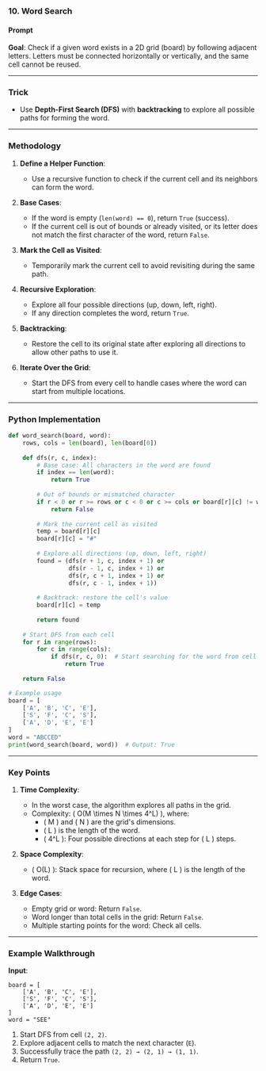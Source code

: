 ### **10. Word Search**  

#### **Prompt**  
**Goal**: Check if a given word exists in a 2D grid (board) by following adjacent letters. Letters must be connected horizontally or vertically, and the same cell cannot be reused.  

---

### **Trick**  
- Use **Depth-First Search (DFS)** with **backtracking** to explore all possible paths for forming the word.  

---

### **Methodology**  

1. **Define a Helper Function**:  
   - Use a recursive function to check if the current cell and its neighbors can form the word.  

2. **Base Cases**:  
   - If the word is empty (`len(word) == 0`), return `True` (success).  
   - If the current cell is out of bounds or already visited, or its letter does not match the first character of the word, return `False`.  

3. **Mark the Cell as Visited**:  
   - Temporarily mark the current cell to avoid revisiting during the same path.  

4. **Recursive Exploration**:  
   - Explore all four possible directions (up, down, left, right).  
   - If any direction completes the word, return `True`.  

5. **Backtracking**:  
   - Restore the cell to its original state after exploring all directions to allow other paths to use it.  

6. **Iterate Over the Grid**:  
   - Start the DFS from every cell to handle cases where the word can start from multiple locations.  

---

### **Python Implementation**  
```python
def word_search(board, word):
    rows, cols = len(board), len(board[0])
    
    def dfs(r, c, index):
        # Base case: All characters in the word are found
        if index == len(word):
            return True
        
        # Out of bounds or mismatched character
        if r < 0 or r >= rows or c < 0 or c >= cols or board[r][c] != word[index]:
            return False
        
        # Mark the current cell as visited
        temp = board[r][c]
        board[r][c] = "#"
        
        # Explore all directions (up, down, left, right)
        found = (dfs(r + 1, c, index + 1) or
                 dfs(r - 1, c, index + 1) or
                 dfs(r, c + 1, index + 1) or
                 dfs(r, c - 1, index + 1))
        
        # Backtrack: restore the cell's value
        board[r][c] = temp
        
        return found
    
    # Start DFS from each cell
    for r in range(rows):
        for c in range(cols):
            if dfs(r, c, 0):  # Start searching for the word from cell (r, c)
                return True
    
    return False

# Example usage
board = [
    ['A', 'B', 'C', 'E'],
    ['S', 'F', 'C', 'S'],
    ['A', 'D', 'E', 'E']
]
word = "ABCCED"
print(word_search(board, word))  # Output: True
```

---

### **Key Points**  
1. **Time Complexity**:  
   - In the worst case, the algorithm explores all paths in the grid.  
   - Complexity: \( O(M \times N \times 4^L) \), where:  
     - \( M \) and \( N \) are the grid's dimensions.  
     - \( L \) is the length of the word.  
     - \( 4^L \): Four possible directions at each step for \( L \) steps.  

2. **Space Complexity**:  
   - \( O(L) \): Stack space for recursion, where \( L \) is the length of the word.  

3. **Edge Cases**:  
   - Empty grid or word: Return `False`.  
   - Word longer than total cells in the grid: Return `False`.  
   - Multiple starting points for the word: Check all cells.  

---

### **Example Walkthrough**  
**Input**:  
```plaintext
board = [
    ['A', 'B', 'C', 'E'],
    ['S', 'F', 'C', 'S'],
    ['A', 'D', 'E', 'E']
]
word = "SEE"
```

1. Start DFS from cell `(2, 2)`.  
2. Explore adjacent cells to match the next character (`E`).  
3. Successfully trace the path `(2, 2) → (2, 1) → (1, 1)`.  
4. Return `True`.
